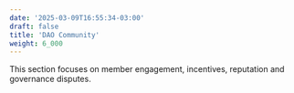 ```yaml
---
date: '2025-03-09T16:55:34-03:00'
draft: false
title: 'DAO Community'
weight: 6_000
---
```


This section focuses on member engagement, incentives, reputation and governance disputes.
